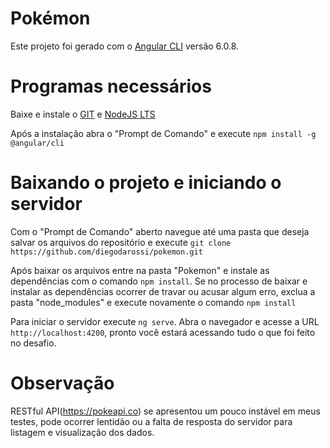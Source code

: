 # Pokémon

Este projeto foi gerado com o [Angular CLI](https://github.com/angular/angular-cli) versão 6.0.8.

# Programas necessários
Baixe e instale o [GIT](https://git-scm.com/download/win) e [NodeJS LTS](https://nodejs.org/en/)

Após a instalação abra o "Prompt de Comando" e execute `npm install -g @angular/cli`

# Baixando o projeto e iniciando o servidor
Com o "Prompt de Comando" aberto navegue até uma pasta que deseja salvar os arquivos do repositório e execute `git clone https://github.com/diegodarossi/pokemon.git`

Após baixar os arquivos entre na pasta "Pokemon" e instale as dependências com o comando `npm install`. Se no processo de baixar e instalar as dependências ocorrer de travar ou acusar algum erro, exclua a pasta "node_modules" e execute novamente o comando `npm install`

Para iniciar o servidor execute `ng serve`. Abra o navegador e acesse a URL `http://localhost:4200`, pronto você estará acessando tudo o que foi feito no desafio.

# Observação
RESTful API(https://pokeapi.co) se apresentou um pouco instável em meus testes, pode ocorrer lentidão ou a falta de resposta do servidor para listagem e visualização dos dados.
